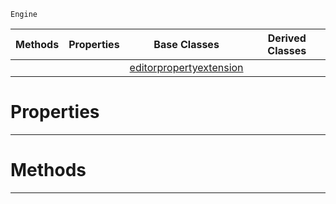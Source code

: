  `Engine`

|Methods|Properties|Base Classes|Derived Classes|
|---|---|---|---|
| | |[editorpropertyextension](https://github.com/ArendDanielek/ZeroDocsTest/blob/master/code_reference/class_reference/editorpropertyextension.markdown)| |


 #  Properties


---  
 #  Methods


---  
 
  
  
  
  
  
  
  

 